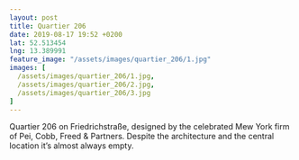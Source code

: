 ```yaml
---
layout: post
title: Quartier 206
date: 2019-08-17 19:52 +0200
lat: 52.513454 
lng: 13.389991
feature_image: "/assets/images/quartier_206/1.jpg"
images: [
  /assets/images/quartier_206/1.jpg,
  /assets/images/quartier_206/2.jpg,
  /assets/images/quartier_206/3.jpg
]
---
```


Quartier 206 on Friedrichstraße, designed by the celebrated Mew York firm of Pei, Cobb, Freed & Partners. Despite the architecture and the central location it’s almost always empty.
